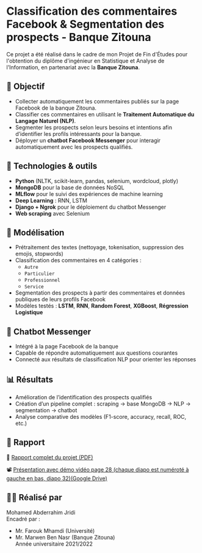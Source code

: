 # Classification des commentaires Facebook & Segmentation des prospects - Banque Zitouna

Ce projet a été réalisé dans le cadre de mon Projet de Fin d'Études pour l'obtention du diplôme d'ingénieur en Statistique et Analyse de l'Information, en partenariat avec la **Banque Zitouna**.

## 🎯 Objectif

- Collecter automatiquement les commentaires publiés sur la page Facebook de la banque Zitouna.
- Classifier ces commentaires en utilisant le **Traitement Automatique du Langage Naturel (NLP)**.
- Segmenter les prospects selon leurs besoins et intentions afin d’identifier les profils intéressants pour la banque.
- Déployer un **chatbot Facebook Messenger** pour interagir automatiquement avec les prospects qualifiés.

## 🧰 Technologies & outils

- **Python** (NLTK, scikit-learn, pandas, selenium, wordcloud, plotly)
- **MongoDB** pour la base de données NoSQL
- **MLflow** pour le suivi des expériences de machine learning
- **Deep Learning** : RNN, LSTM
- **Django + Ngrok** pour le déploiement du chatbot Messenger
- **Web scraping** avec Selenium

## 🧠 Modélisation

- Prétraitement des textes (nettoyage, tokenisation, suppression des emojis, stopwords)
- Classification des commentaires en 4 catégories :
  - `Autre`
  - `Particulier`
  - `Professionnel`
  - `Service`
- Segmentation des prospects à partir des commentaires et données publiques de leurs profils Facebook
- Modèles testés : **LSTM**, **RNN**, **Random Forest**, **XGBoost**, **Régression Logistique**

## 🤖 Chatbot Messenger

- Intégré à la page Facebook de la banque
- Capable de répondre automatiquement aux questions courantes
- Connecté aux résultats de classification NLP pour orienter les réponses

## 📊 Résultats

- Amélioration de l’identification des prospects qualifiés
- Création d’un pipeline complet : scraping → base MongoDB → NLP → segmentation → chatbot
- Analyse comparative des modèles (F1-score, accuracy, recall, ROC, etc.)

## 📎 Rapport

📄 [Rapport complet du projet (PDF)](./Rapport%20Final.pdf)

📽️ [Présentation avec démo vidéo page 28 (chaque diapo est numéroté à gauche en bas, diapo 32)(Google Drive)](https://docs.google.com/presentation/d/19lz_AMs2MRc4zeg2gg8HAWlmzJOBAJgR/edit?usp=sharing&ouid=112678636381172917271&rtpof=true&sd=true)

## 👨‍💻 Réalisé par

Mohamed Abderrahim Jridi  
Encadré par :  
- Mr. Farouk Mhamdi (Université)  
- Mr. Marwen Ben Nasr (Banque Zitouna)  
Année universitaire 2021/2022
